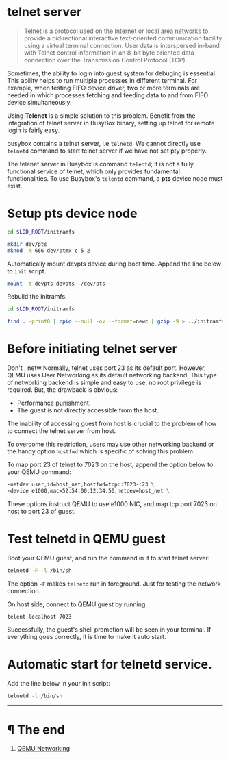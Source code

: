 # telnet server

> Telnet is a protocol used on the Internet or local area networks to provide
> a bidirectional interactive text-oriented communication facility using a
> virtual terminal connection. User data is interspersed in-band with Telnet
> control information in an 8-bit byte oriented data connection over the
> Transmission Control Protocol (TCP).

Sometimes, the ability to login into guest system for debuging is essential.
This ability helps to run multiple processes in different terminal. For
example, when testing FIFO device driver, two or more terminals are needed
in which processes fetching and feeding data to and from FIFO device 
simultaneously.

Using **Telenet** is a simple solution to this problem. Benefit from the
integration of telnet server in BusyBox binary, setting up telnet for remote
login is fairly easy.

busybox contains a telnet server, i.e `telnetd`. We cannot directly use
`telnetd` command to start telnet server if we have not set pty properly.

The telenet server in Busybox is command `telentd`; it is not a fully functional
service of telnet, which only provides fundamental functionalities. To use
Busybox's `telentd` command, a **pts** device node must exist.

# Setup pts device node

```bash
cd $LDD_ROOT/initramfs

mkdir dev/pts
mknod -m 666 dev/ptmx c 5 2
```

Automatically mount devpts device during boot time. Append the line below to
`init` script.


```bash
mount -t devpts devpts  /dev/pts
```

Rebuild the initramfs.

```bash
cd $LDD_ROOT/initramfs

find . -print0 | cpio --null -ov --format=newc | gzip -9 > ../initramfs.cpio.gz
```

# Before initiating telnet server

Don't , netw
Normally, telnet uses port 23 as its default port. However, QEMU uses User 
Networking as its default networking backend. This type of networking backend
is simple and easy to use, no root privilege is required. But, the drawback is
obvious:

- Performance punishment.
- The guest is not directly accessible from the host.

The inability of accessing guest from host is crucial to the problem of how to
connect the telnet server from host.

To overcome this restriction, users may use other networking backend or the
handy option `hostfwd` which is specific of solving this problem.

To map port 23 of telnet to 7023 on the host, append the option below to your
QEMU command:

```bash
-netdev user,id=host_net,hostfwd=tcp::7023-:23 \
-device e1000,mac=52:54:00:12:34:50,netdev=host_net \
```

These options instruct QEMU to use e1000 NIC, and map tcp port 7023 on host to
port 23 of guest.


# Test telnetd in QEMU guest

Boot your QEMU guest, and run the command in it to start telnet server:

```bash
telnetd -F -l /bin/sh
```

The option `-F` makes `telnetd` run in foreground. Just for testing the network
connection.


On host side, connect to QEMU guest by running:

```
telent localhost 7023
```

Successfully, the guest's shell promotion will be seen in your terminal. If
everything goes correctly, it is time to make it auto start.

# Automatic start for telnetd service.

Add the line below in your init script:

```bash
telnetd -l /bin/sh
```

---

# ¶ The end

1. [QEMU Networking][1]

[1]: https://wiki.qemu.org/Documentation/Networking




